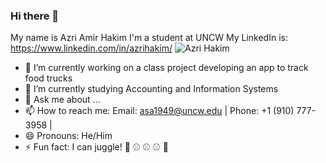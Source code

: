 ### Hi there 👋


My name is Azri Amir Hakim
I'm a student at UNCW
My LinkedIn is: https://www.linkedin.com/in/azrihakim/
![Azri Hakim](https://media-exp1.licdn.com/dms/image/C5603AQFXMTu2TCOfdA/profile-displayphoto-shrink_800_800/0/1569532353635?e=1653523200&v=beta&t=04GK7MQ-A_rYr-U0htGf1N-e7XIzGRxeJ_02wy5N-mU "Me")

- 🔭 I’m currently working on a class project developing an app to track food trucks
- 🌱 I’m currently studying Accounting and Information Systems
- 💬 Ask me about ...
- 📫 How to reach me: Email: asa1949@uncw.edu | Phone: +1 (910) 777-3958 |
- 😄 Pronouns: He/Him
- ⚡ Fun fact: I can juggle! 👋 ⚾ ⚾ ⚾ 👋


